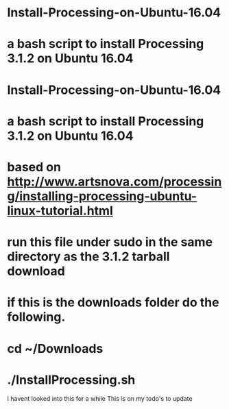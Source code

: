 # Install-Processing-on-Ubuntu-16.04
# a bash script to install Processing 3.1.2 on Ubuntu 16.04

# Install-Processing-on-Ubuntu-16.04
# a bash script to install Processing 3.1.2 on Ubuntu 16.04
# based on http://www.artsnova.com/processing/installing-processing-ubuntu-linux-tutorial.html 

# run this file under sudo in the same directory as the 3.1.2 tarball download 
# if this is the downloads folder do the following. 
# cd ~/Downloads 
# ./InstallProcessing.sh

I havent looked into this for a while 
This is on my todo's to update
